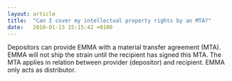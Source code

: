 ```yaml
---
layout: article
title:  "Can I cover my intellectual property rights by an MTA?"
date:   2010-01-13 15:15:42 +0100
---
```


Depositors can provide EMMA with a material transfer agreement (MTA). EMMA will not ship the strain until the recipient has signed this MTA. The MTA applies in relation between provider (depositor) and recipient. EMMA only acts as distributor.
